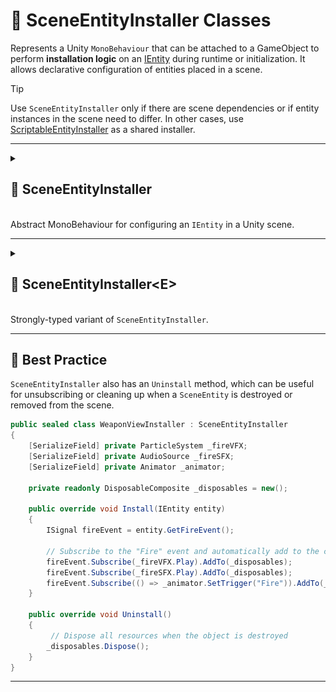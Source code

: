 # 🧩️ SceneEntityInstaller Classes

Represents a Unity `MonoBehaviour` that can be attached to a GameObject to
perform **installation logic** on an [IEntity](../Entities/IEntity.md) during runtime or initialization.
It allows declarative configuration of entities placed in a scene.

> [!TIP]
> Use `SceneEntityInstaller` only if there are scene dependencies or if entity instances in the scene need to differ. In
> other cases, use [ScriptableEntityInstaller](ScriptableEntityInstaller.md) as a shared installer.

---

<details>
  <summary>
    <h2 id="scene-entity-installer"> 🧩 SceneEntityInstaller</h2>
    <br>Abstract MonoBehaviour for configuring an <code>IEntity</code> in a Unity scene.
  </summary>

<br>

```csharp
public abstract class SceneEntityInstaller : MonoBehaviour, IEntityInstaller
```

- **Inheritance:** Implements [IEntityInstaller](IEntityInstaller.md) to allow entity configuration via Unity
  components.
- **Remarks:** Supports editor refresh through `OnValidate` without entering Play Mode.

---

### 🏹 Methods

#### `Install(IEntity)`

```csharp
public abstract void Install(IEntity entity);
```

- **Description:** Installs data, values, or behaviors into the specified entity.
- **Parameters:** `entity` – The entity to install configuration or components into.
- **Remarks:** Must be implemented by derived classes.

#### `Uninstall(IEntity)`

```csharp
public virtual void Uninstall(IEntity entity);
```

- **Description:** Optionally removes previously installed data or behavior from the specified entity.
- **Parameters:** `entity` – The entity to uninstall configuration, components, or behavior from.
- **Remarks:** Default implementation does nothing. Override this method to provide custom uninstall logic.

#### `OnValidate()`

```csharp
protected virtual void OnValidate();
```

- **Description:** Called by Unity when the component is modified in the Inspector.
- **Note:** Runs only in the Unity Editor; does not execute at runtime.

### 🗂 Example of Usage

#### 1. Create a new `GameObject`

<img width="360" height="255" alt="GameObject creation" src="https://github.com/user-attachments/assets/463a721f-e50d-4cb7-86be-a5d50a6bfa17" />

#### 2. Add `Entity` Component to the GameObject

<img width="464" height="346" alt="Entity component" src="https://github.com/user-attachments/assets/f74644ba-5858-4857-816e-ea47eed0e913" />

#### 3. Create `CharacterInstaller` script

 ```csharp
//Populates entity with tags, values and behaviours
public sealed class CharacterInstaller : SceneEntityInstaller
{
    [SerializeField] private Transform _transform;
    [SerializeField] private Const<float> _moveSpeed = 5.0f; //Immutable variable
    [SerializeField] private ReactiveVariable<Vector3> _moveDirection; //Mutable variable with subscription

    public override void Install(IEntity entity)
    {
        //Add tags to a character
        entity.AddTag("Character");
        entity.AddTag("Moveable");

        //Add properties to a character
        entity.AddValue("Transform", _transform);
        entity.AddValue("MoveSpeed", _moveSpeed);
        entity.AddValue("MoveDirection", _moveDirection);
    }
}
```

#### 4. Attach `CharacterInstaller` script to the GameObject

<img width="464" height="153" alt="изображение" src="https://github.com/user-attachments/assets/1967b1d8-b6b7-41c7-85db-5d6935f6443e" />

#### 5. Drag & drop `CharacterInstaller` into `installers` field of the entity

<img width="464" height="" alt="изображение" src="../../Images/SceneEntity%20Attach%20Installer.png" />

#### 6. Now your `Entity` has tags and properties.

</details>

---

<details>
  <summary>
    <h2 id="scene-entity-installer-t"> 🧩 SceneEntityInstaller&lt;E&gt;</h2>
    <br>Strongly-typed variant of <code>SceneEntityInstaller</code>.
  </summary>

<br>

```csharp
public abstract class SceneEntityInstaller<E> : SceneEntityInstaller, IEntityInstaller<E> 
    where E : class, IEntity
```

- **Type Parameter:** `E` – The specific type of `IEntity` this installer operates on.
- **Inheritance:** Inherits from [SceneEntityInstaller](#scene-entity-installer) and
  implements [IEntityInstaller&lt;E&gt;](IEntityInstaller.md/#entity-installer-t).
- **Notes:** Eliminates the need for manual casting in derived installer classes.

---

### 🏹 Methods

#### `Install(E entity)`

```csharp
public abstract void Install(E entity);
```

- **Description:** Installs data, values, or behaviors into the strongly-typed entity.
- **Parameters:** `entity` – The entity of type `E` to install configuration or components into.
- **Remarks:** Must be implemented by derived classes.

#### `Uninstall(E entity)`

```csharp
public virtual void Uninstall(E entity);
```

- **Description:** Removes previously installed data or behavior from the strongly-typed entity.
- **Parameters:** `entity` – The entity of type `E` to uninstall configuration, components, or behavior from.
- **Remarks:** Default implementation does nothing. Override to provide custom uninstall behavior.

#### `OnValidate()`

```csharp
protected virtual void OnValidate();
```

- **Description:** Called by Unity when the component is modified in the Inspector.
- **Note:** Runs only in the Unity Editor; does not execute at runtime.

---

### 🗂 Example of Usage

```csharp
public sealed class UnitEntity : SceneEntity
{
}
```

```csharp
public sealed class CharacterInstaller : SceneEntityInstaller<UnitEntity>
{
    [SerializeField] private Transform _transform;
    [SerializeField] private float _moveSpeed = 5.0f;

    protected override void Install(UnitEntity entity)
    {
        entity.AddTag("Character");
        entity.AddTag("Moveable");
        
        entity.AddValue("Transform", _transform);
        entity.AddValue("MoveSpeed", _moveSpeed);
        entity.AddValue("MoveDirection", Vector3.zero);
        
        entity.AddBehaviour<MoveBehaviour>();
    }
}
```

> Note: Using the generic `UnitEntity` version allows type-safe access to entity-specific properties without casting.

</details>

---

## 📌 Best Practice
`SceneEntityInstaller` also has an `Uninstall` method, which can be useful for unsubscribing or cleaning up when a `SceneEntity` is destroyed or removed from the scene.
```csharp
public sealed class WeaponViewInstaller : SceneEntityInstaller
{
    [SerializeField] private ParticleSystem _fireVFX;
    [SerializeField] private AudioSource _fireSFX;
    [SerializeField] private Animator _animator;

    private readonly DisposableComposite _disposables = new();
    
    public override void Install(IEntity entity)
    {
        ISignal fireEvent = entity.GetFireEvent();
        
        // Subscribe to the "Fire" event and automatically add to the composite
        fireEvent.Subscribe(_fireVFX.Play).AddTo(_disposables);
        fireEvent.Subscribe(_fireSFX.Play).AddTo(_disposables);
        fireEvent.Subscribe(() => _animator.SetTrigger("Fire")).AddTo(_disposables);
    }
    
    public override void Uninstall()
    {
         // Dispose all resources when the object is destroyed
        _disposables.Dispose();
    }
}
```

---